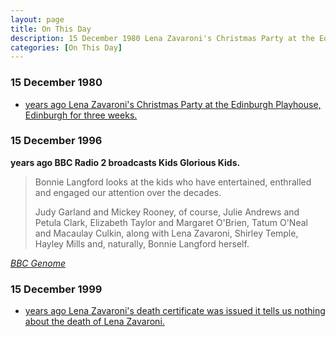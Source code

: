 ```yaml
---
layout: page
title: On This Day
description: 15 December 1980 Lena Zavaroni's Christmas Party at the Edinburgh Playhouse, Edinburgh for three weeks. 15 December 1996 BBC Radio 2 broadcast Kids Glorious Kids. 15 December 1999 Lena Zavaroni's death certificate was issued.
categories: [On This Day]
---
```


### 15 December 1980
* [<span id="age1"></span> years ago Lena Zavaroni's Christmas Party at the Edinburgh Playhouse, Edinburgh for three weeks.](/theatre/1980/12/15/lena-zavaronis-christmas-party.html)

### 15 December 1996
**<span id="age2"></span> years ago BBC Radio 2 broadcasts Kids Glorious Kids.**
> Bonnie Langford looks at the kids who have entertained, enthralled and engaged our attention over the decades.
>
> Judy Garland and Mickey Rooney, of course, Julie Andrews and Petula Clark, Elizabeth Taylor and Margaret O'Brien, Tatum O'Neal and Macaulay Culkin, along with Lena Zavaroni, Shirley Temple, Hayley Mills and, naturally, Bonnie Langford herself.

<cite>[BBC Genome](http://genome.ch.bbc.co.uk/10d05da30b0f43929f923b00def93f3b)</cite>

### 15 December 1999
* [<span id="age3"></span> years ago Lena Zavaroni's death certificate was issued it tells us nothing about the death of Lena Zavaroni.](/public%20records/1999/12/15/death-certificates.html)

<!-- Script for calculating number of years ago -->
<script>
var dob = '19801215';
var year = Number(dob.substr(0, 4));
var month = Number(dob.substr(4, 2)) - 1;
var day = Number(dob.substr(6, 2));
var today = new Date();
var age1 = today.getFullYear() - year;
if (today.getMonth() < month || (today.getMonth() == month && today.getDate() < day)) {
age1--;
}
document.getElementById("age1").innerHTML=age1;

var dob = '19961215';
var year = Number(dob.substr(0, 4));
var month = Number(dob.substr(4, 2)) - 1;
var day = Number(dob.substr(6, 2));
var today = new Date();
var age2 = today.getFullYear() - year;
if (today.getMonth() < month || (today.getMonth() == month && today.getDate() < day)) {
age2--;
}
document.getElementById("age2").innerHTML=age2;

var dob = '19991215';
var year = Number(dob.substr(0, 4));
var month = Number(dob.substr(4, 2)) - 1;
var day = Number(dob.substr(6, 2));
var today = new Date();
var age3 = today.getFullYear() - year;
if (today.getMonth() < month || (today.getMonth() == month && today.getDate() < day)) {
age3--;
}
document.getElementById("age3").innerHTML=age3;
</script>

